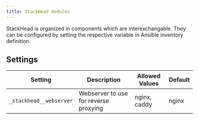 ```yaml
---
title: StackHead modules
---
```


StackHead is organized in components which are interexchangable.
They can be configured by setting the respective variable in Ansible inventory definition.

## Settings

| Setting                | Description                           | Allowed Values | Default |
| -----                  | ------------------------------------- | -------------- | ------- |
| `_stackhead__webserver`| Webserver to use for reverse proxying | nginx, caddy   | nginx   |
